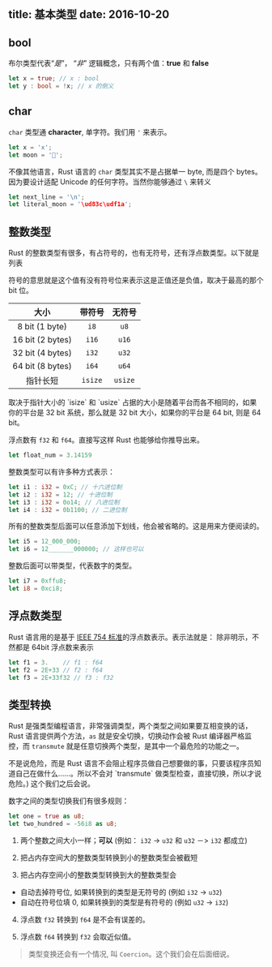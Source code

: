 title: 基本类型
date: 2016-10-20
---

## bool
布尔类型代表“*是*”， “*非*” 逻辑概念，只有两个值：**true** 和 **false**

```rust
let x = true; // x : bool
let y : bool = !x; // x 的倒义
```

## char
`char` 类型通 **character**, 单字符。我们用 `'` 来表示。
```rust
let x = 'x';
let moon = '🌚';
```
不像其他语言，Rust 语言的 `char` 类型其实不是占据单一 byte, 而是四个 bytes。因为要设计适配 Unicode 的任何字符。当然你能够通过 `\` 来转义
```rust
let next_line = '\n';
let literal_moon = '\ud83c\udf1a';
```

## 整数类型

Rust 的整数类型有很多，有占符号的，也有无符号，还有浮点数类型。以下就是列表

符号的意思就是这个值有没有符号位来表示这是正值还是负值，取决于最高的那个 bit 位。

大小             | 带符号  | 无符号    
:---------------:|:------:|:-------:
8 bit (1 byte)   | `i8`   | `u8`    
16 bit (2 bytes) | `i16`  | `u16`   
32 bit (4 bytes) | `i32`  | `u32`   
64 bit (8 bytes) | `i64`  | `u64`   
指针长短          | `isize`| `usize`

<div class="tip">
  取决于指针大小的 `isize` 和 `usize` 占据的大小是随着平台而各不相同的，如果你的平台是 32 bit 系统，那么就是 32 bit 大小，如果你的平台是 64 bit, 则是 64 bit。
</div>

浮点数有 `f32` 和 `f64`。直接写这样 Rust 也能够给你推导出来。

```rust
let float_num = 3.14159
```

整数类型可以有许多种方式表示：
```rust
let i1 : i32 = 0xC; // 十六进位制
let i2 : i32 = 12; // 十进位制
let i3 : i32 = 0o14; // 八进位制
let i4 : i32 = 0b1100; // 二进位制
```

所有的整数类型后面可以任意添加下划线，他会被省略的。这是用来方便阅读的。
```rust
let i5 = 12_000_000;
let i6 = 12_______000000; // 这样也可以
```

整数后面可以带类型，代表数字的类型。
```rust
let i7 = 0xffu8;
let i8 = 0xci8;
```

## 浮点数类型
Rust 语言用的是基于 [IEEE 754 标准](https://en.wikipedia.org/wiki/IEEE_floating_point)的浮点数表示。表示法就是：
除非明示，不然都是 64bit 浮点数来表示
```rust
let f1 = 3.    // f1 : f64
let f2 = 2E+33 // f2 : f64
let f3 = 2E+33f32 // f3 : f32
```

## 类型转换
Rust 是强类型编程语言，非常强调类型，两个类型之间如果要互相变换的话，Rust 语言提供两个方法，`as` 就是安全切换，切换动作会被 Rust 编译器严格监控，而 `transmute` 就是任意切换两个类型，是其中一个最危险的功能之一。

<div class="tip">
  不是说危险，而是 Rust 语言不会阻止程序员做自己想要做的事，只要该程序员知道自己在做什么……。所以不会对 `transmute` 做类型检查，直接切换，所以才说危险。) 这个我们之后会说。
</div>

数字之间的类型切换我们有很多规则：
```rust
let one = true as u8;
let two_hundred = -56i8 as u8;
```

1. 两个整数之间大小一样；**可以** (例如： `i32` -> `u32` 和 `u32` －> `i32` 都成立)

2. 把占内存空间大的整数类型转换到小的整数类型会被截短

3. 把占内存空间小的整数类型转换到大的整数类型会
 - 自动去掉符号位, 如果转换到的类型是无符号的 (例如 `i32` -> `u32`)
 - 自动在符号位填 0, 如果转换到的类型是有符号的 (例如 `u32` -> `i32`)

4. 浮点数 `f32` 转换到 `f64` 是不会有误差的。

5. 浮点数 `f64` 转换到 `f32` 会取近似值。

> 类型变换还会有一个情况, 叫 `Coercion`。这个我们会在后面细说。

